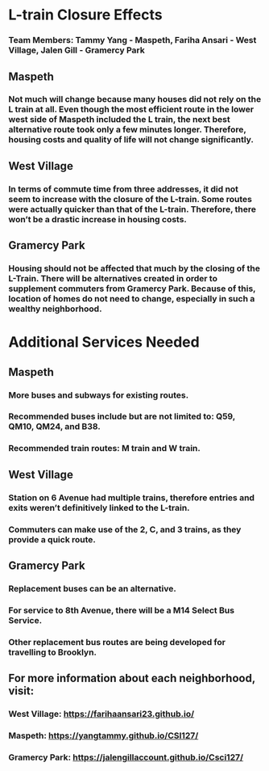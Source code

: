 # L-train Closure Effects

### Team Members: Tammy Yang - Maspeth, Fariha Ansari - West Village, Jalen Gill - Gramercy Park

## Maspeth 
### Not much will change because many houses did not rely on the L train at all. Even though the most efficient route in the lower west side of Maspeth included the L train, the next best alternative route took only a few minutes longer. Therefore, housing costs and quality of life will not change significantly.

## West Village
### In terms of commute time from three addresses, it did not seem to increase with the closure of the L-train. Some routes were actually quicker than that of the L-train. Therefore, there won’t be a drastic increase in housing costs. 

## Gramercy Park 
### Housing should not be affected that much by the closing of the L-Train. There will be alternatives created in order to supplement commuters from Gramercy Park. Because of this, location of homes do not need to change, especially in such a wealthy neighborhood. 

# Additional Services Needed

## Maspeth
### More buses and subways for existing routes. 
### Recommended buses include but are not limited to: Q59, QM10, QM24, and B38. 
### Recommended train routes: M train and W train.

## West Village
### Station on 6 Avenue had multiple trains, therefore entries and exits weren’t definitively linked to the L-train.
### Commuters can make use of the 2, C, and 3 trains, as they provide a quick route.

## Gramercy Park
### Replacement buses can be an alternative.
### For service to 8th Avenue, there will be a M14 Select Bus Service.
### Other replacement bus routes are being developed for travelling to Brooklyn.

## For more information about each neighborhood, visit:
### West Village: https://farihaansari23.github.io/
### Maspeth: https://yangtammy.github.io/CSI127/
### Gramercy Park: https://jalengillaccount.github.io/Csci127/
